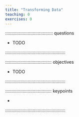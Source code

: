 ```yaml
---
title: "Transforming Data"
teaching: 0
exercises: 0
---
```


:::::::::::::::::::::::::::::::::::::: questions 

- TODO

::::::::::::::::::::::::::::::::::::::::::::::::

::::::::::::::::::::::::::::::::::::: objectives

- TODO

::::::::::::::::::::::::::::::::::::::::::::::::

::::::::::::::::::::::::::::::::::::: keypoints 

- 

::::::::::::::::::::::::::::::::::::::::::::::::
